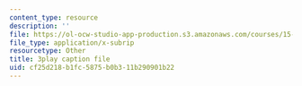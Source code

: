 ```yaml
---
content_type: resource
description: ''
file: https://ol-ocw-studio-app-production.s3.amazonaws.com/courses/15-071-the-analytics-edge-spring-2017/cf25d218b1fc5875b0b311b290901b22_FYXIRXnQ8Fc.vtt
file_type: application/x-subrip
resourcetype: Other
title: 3play caption file
uid: cf25d218-b1fc-5875-b0b3-11b290901b22
---
```

